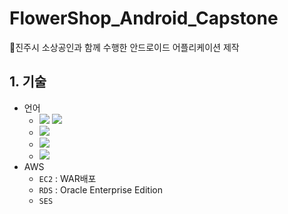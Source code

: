 # FlowerShop_Android_Capstone
🌻진주시 소상공인과 함께 수행한 안드로이드 어플리케이션 제작

## 1. 기술 
- 언어
  - <img src="https://img.shields.io/badge/HTML-E34F26?style=flat-square&logo=HTML5&logoColor=white"/> <img src="https://img.shields.io/badge/CSS3-1572B6?style=flat-square&logo=CSS3&logoColor=white"/> 
  - <img src="https://img.shields.io/badge/JavaScript-F7DF1E?style=flat-square&logo=JavaScript&logoColor=white"/> 
  - <img src="https://img.shields.io/badge/Java(JDK 13.0.2)-007396?style=flat-square&logo=Java&logoColor=white"/>
  - <img src="https://img.shields.io/badge/JSP-007396?style=flat-square&logo=Java&logoColor=white"/>
 - AWS
   - `EC2` : WAR배포
   - `RDS` : Oracle Enterprise Edition
   - `SES`
